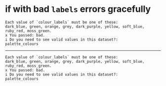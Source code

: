 # if with bad `labels` errors gracefully

    Each value of `colour_labels` must be one of these:
    dark_blue, green, orange, grey, dark_purple, yellow, soft_blue, ruby_red, moss_green.
    x You passed: bad.
    i Do you need to see valid values in this dataset?:
    palette_colours

---

    Each value of `colour_labels` must be one of these:
    dark_blue, green, orange, grey, dark_purple, yellow, soft_blue, ruby_red, moss_green.
    x You passed: bad.
    i Do you need to see valid values in this dataset?:
    palette_colours

